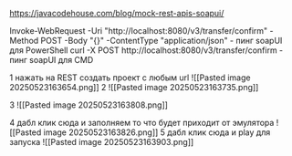 https://javacodehouse.com/blog/mock-rest-apis-soapui/

Invoke-WebRequest -Uri "http://localhost:8080/v3/transfer/confirm" -Method POST -Body "{}" -ContentType "application/json" - пинг soapUI для PowerShell 
curl -X POST http://localhost:8080/v3/transfer/confirm - пинг  soapUI для CMD 


1 нажать на REST создать проект с любым url
![[Pasted image 20250523163654.png]]
2
![[Pasted image 20250523163735.png]]

3
![[Pasted image 20250523163808.png]]

4 дабл клик сюда и заполняем то что будет приходит от эмулятора
![[Pasted image 20250523163826.png]]
5 дабл клик сюда и play для запуска
![[Pasted image 20250523163903.png]]
